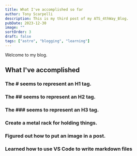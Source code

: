 ```yaml
---
title: What I've accomplished so far
author: Tony Scarpelli
description: This is my third post of my ATS_4thWay_Blog.
pubDate: 2023-12-30
image: ""
sortOrder: 3
draft: false
tags: ["astro", "blogging", "learning"]
---
```


Welcome to my blog.

## What I've accomplished

### The # seems to represent an H1 tag.

### The ## seems to represent an H2 tag.

### The ### seems to represent an H3 tag.

### Create a metal rack for holding things.

### Figured out how to put an image in a post.

### Learned how to use VS Code to write markdown files